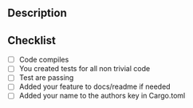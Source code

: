 <!-- BEFORE ALL, VERIFY IF YOU REQUEST IS NOT ALREADY SUBMITTED.-->

## Description

<!-- Explain the changes you are making here-->

## Checklist

- [ ] Code compiles
- [ ] You created tests for all non trivial code
- [ ] Test are passing
- [ ] Added your feature to docs/readme if needed
- [ ] Added your name to the authors key in Cargo.toml